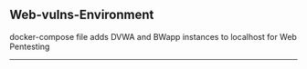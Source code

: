 ## Web-vulns-Environment
docker-compose file adds DVWA and BWapp instances to localhost for Web Pentesting
<hr>
